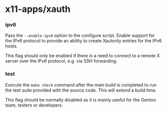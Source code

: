 # x11-apps/xauth

### ipv6
Pass the `--enable-ipv6` option to the configure script. Enable support for the IPv6 protocol to provide an ability to create Xautority entries for the IPv6 hosts.

This flag should only be enabled if there is a need to connect to a remote X server over the IPv6 protocol, e.g. via SSH forwarding.

### test
Execute the `make check` command after the main build is completed to run the test suite provided with the source code. This will extend a build time.

This flag should be normally disabled as it is mainly useful for the Gentoo team, testers or developers.
